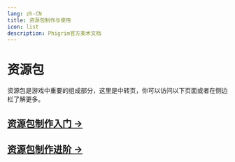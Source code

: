 ```yaml
---
lang: zh-CN
title: 资源包制作与使用
icon: list
description: Phigrim官方美术文档
---
```


# 资源包

资源包是游戏中重要的组成部分，这里是中转页，你可以访问以下页面或者在侧边栏了解更多。

## [资源包制作入门 →](basic.md#资源包制作入门)

## [资源包制作进阶 →](further.md#资源包制作进阶)

[//]: # (有关Note设计，请前往[这里]&#40;&#41;)

